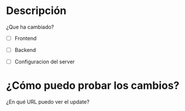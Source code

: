 # Descripción

¿Que ha cambiado?

- [ ] Frontend
- [ ] Backend
- [ ] Configuracion del server


# ¿Cómo puedo probar los cambios?
¿En qué URL puedo ver el update?
